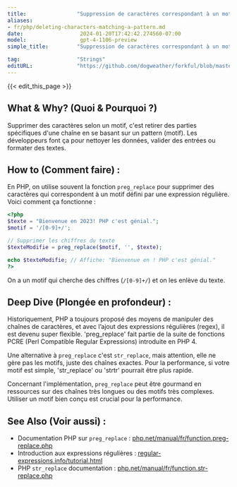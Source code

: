 ```yaml
---
title:                "Suppression de caractères correspondant à un motif"
aliases:
- fr/php/deleting-characters-matching-a-pattern.md
date:                  2024-01-20T17:42:42.274560-07:00
model:                 gpt-4-1106-preview
simple_title:         "Suppression de caractères correspondant à un motif"

tag:                  "Strings"
editURL:              "https://github.com/dogweather/forkful/blob/master/content/fr/php/deleting-characters-matching-a-pattern.md"
---
```


{{< edit_this_page >}}

## What & Why? (Quoi & Pourquoi ?)

Supprimer des caractères selon un motif, c'est retirer des parties spécifiques d'une chaîne en se basant sur un pattern (motif). Les développeurs font ça pour nettoyer les données, valider des entrées ou formater des textes.

## How to (Comment faire) :

En PHP, on utilise souvent la fonction `preg_replace` pour supprimer des caractères qui correspondent à un motif défini par une expression régulière. Voici comment ça fonctionne :

```php
<?php
$texte = "Bienvenue en 2023! PHP c'est génial.";
$motif = '/[0-9]+/';

// Supprimer les chiffres du texte
$texteModifie = preg_replace($motif, '', $texte);

echo $texteModifie; // Affiche: "Bienvenue en ! PHP c'est génial."
?>
```

On a un motif qui cherche des chiffres (`/[0-9]+/`) et on les enlève du texte.

## Deep Dive (Plongée en profondeur) :

Historiquement, PHP a toujours proposé des moyens de manipuler des chaînes de caractères, et avec l’ajout des expressions régulières (regex), il est devenu super flexible. 'preg_replace' fait partie de la suite de fonctions PCRE (Perl Compatible Regular Expressions) introduite en PHP 4.

Une alternative à `preg_replace` c'est `str_replace`, mais attention, elle ne gère pas les motifs, juste des chaînes exactes. Pour la performance, si votre motif est simple, 'str_replace' ou 'strtr' pourrait être plus rapide.

Concernant l'implémentation, `preg_replace` peut être gourmand en ressources sur des chaînes très longues ou des motifs très complexes. Utiliser un motif bien conçu est crucial pour la performance.

## See Also (Voir aussi) :

- Documentation PHP sur `preg_replace` : [php.net/manual/fr/function.preg-replace.php](https://www.php.net/manual/fr/function.preg-replace.php)
- Introduction aux expressions régulières : [regular-expressions.info/tutorial.html](https://www.regular-expressions.info/tutorial.html)
- PHP `str_replace` documentation : [php.net/manual/fr/function.str-replace.php](https://www.php.net/manual/fr/function.str-replace.php)
